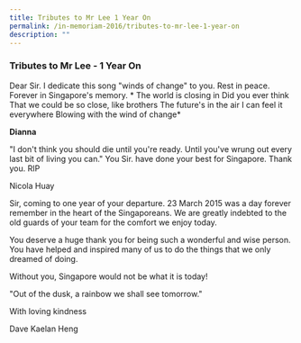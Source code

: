 ```yaml
---
title: Tributes to Mr Lee 1 Year On
permalink: /in-memoriam-2016/tributes-to-mr-lee-1-year-on
description: ""
---
```

### Tributes to Mr Lee - 1 Year On


Dear Sir. I dedicate this song "winds of change" to you. Rest in peace.
Forever in Singapore's memory.
*
The world is closing in
Did you ever think
That we could be so close, like brothers
The future's in the air
I can feel it everywhere
Blowing with the wind of change*

**Dianna**


"I don't think you should die until you're ready. Until you've wrung out every last bit of living you can."
You Sir. have done your best for Singapore. Thank you. RIP

Nicola Huay


Sir, coming to one year of your departure. 23 March 2015 was a day forever remember in the heart of the Singaporeans. We are greatly indebted to the old guards of your team for the comfort we enjoy today.

You deserve a huge thank you for being such a wonderful and wise person. You have helped and inspired many of us to do the things that we only dreamed of doing.

Without you, Singapore would not be what it is today!

"Out of the dusk, a rainbow we shall see tomorrow."

With loving kindness

Dave Kaelan Heng